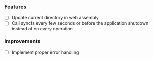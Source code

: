 ### Features

- [ ] Update current directory in web assembly
- [ ] Call syncfs every few seconds or before the application shutdown instead of on every operation

### Improvements

- [ ] Implement proper error handling